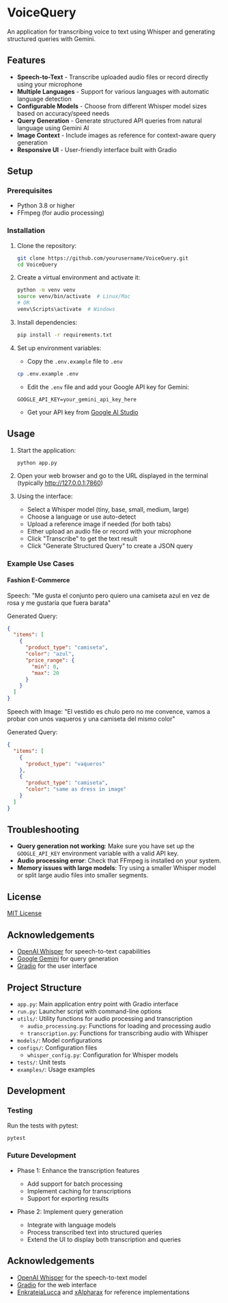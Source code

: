# VoiceQuery

An application for transcribing voice to text using Whisper and generating structured queries with Gemini.

## Features

- **Speech-to-Text** - Transcribe uploaded audio files or record directly using your microphone
- **Multiple Languages** - Support for various languages with automatic language detection
- **Configurable Models** - Choose from different Whisper model sizes based on accuracy/speed needs
- **Query Generation** - Generate structured API queries from natural language using Gemini AI
- **Image Context** - Include images as reference for context-aware query generation
- **Responsive UI** - User-friendly interface built with Gradio

## Setup

### Prerequisites

- Python 3.8 or higher
- FFmpeg (for audio processing)

### Installation

1. Clone the repository:
   ```bash
   git clone https://github.com/yourusername/VoiceQuery.git
   cd VoiceQuery
   ```

2. Create a virtual environment and activate it:
   ```bash
   python -m venv venv
   source venv/bin/activate  # Linux/Mac
   # OR
   venv\Scripts\activate  # Windows
   ```

3. Install dependencies:
   ```bash
   pip install -r requirements.txt
   ```

4. Set up environment variables:
   - Copy the `.env.example` file to `.env`
   ```bash
   cp .env.example .env
   ```
   - Edit the `.env` file and add your Google API key for Gemini:
   ```
   GOOGLE_API_KEY=your_gemini_api_key_here
   ```
   - Get your API key from [Google AI Studio](https://makersuite.google.com/app/apikey)

## Usage

1. Start the application:
   ```bash
   python app.py
   ```

2. Open your web browser and go to the URL displayed in the terminal (typically http://127.0.0.1:7860)

3. Using the interface:
   - Select a Whisper model (tiny, base, small, medium, large)
   - Choose a language or use auto-detect
   - Upload a reference image if needed (for both tabs)
   - Either upload an audio file or record with your microphone
   - Click "Transcribe" to get the text result
   - Click "Generate Structured Query" to create a JSON query

### Example Use Cases

#### Fashion E-Commerce

Speech: "Me gusta el conjunto pero quiero una camiseta azul en vez de rosa y me gustaría que fuera barata"

Generated Query:
```json
{
  "items": [
    {
      "product_type": "camiseta",
      "color": "azul",
      "price_range": {
        "min": 0,
        "max": 20
      }
    }
  ]
}
```

Speech with Image: "El vestido es chulo pero no me convence, vamos a probar con unos vaqueros y una camiseta del mismo color"

Generated Query:
```json
{
  "items": [
    {
      "product_type": "vaqueros"
    },
    {
      "product_type": "camiseta",
      "color": "same as dress in image"
    }
  ]
}
```

## Troubleshooting

- **Query generation not working**: Make sure you have set up the `GOOGLE_API_KEY` environment variable with a valid API key.
- **Audio processing error**: Check that FFmpeg is installed on your system.
- **Memory issues with large models**: Try using a smaller Whisper model or split large audio files into smaller segments.

## License

[MIT License](LICENSE)

## Acknowledgements

- [OpenAI Whisper](https://github.com/openai/whisper) for speech-to-text capabilities
- [Google Gemini](https://ai.google.dev/docs/gemini_api_overview) for query generation
- [Gradio](https://www.gradio.app/) for the user interface

## Project Structure

- `app.py`: Main application entry point with Gradio interface
- `run.py`: Launcher script with command-line options
- `utils/`: Utility functions for audio processing and transcription
  - `audio_processing.py`: Functions for loading and processing audio
  - `transcription.py`: Functions for transcribing audio with Whisper
- `models/`: Model configurations
- `configs/`: Configuration files
  - `whisper_config.py`: Configuration for Whisper models
- `tests/`: Unit tests
- `examples/`: Usage examples

## Development

### Testing

Run the tests with pytest:

```bash
pytest
```

### Future Development

- Phase 1: Enhance the transcription features
  - Add support for batch processing
  - Implement caching for transcriptions
  - Support for exporting results

- Phase 2: Implement query generation
  - Integrate with language models
  - Process transcribed text into structured queries
  - Extend the UI to display both transcription and queries

## Acknowledgements

- [OpenAI Whisper](https://github.com/openai/whisper) for the speech-to-text model
- [Gradio](https://www.gradio.app/) for the web interface
- [EnkrateiaLucca](https://github.com/EnkrateiaLucca/audio_transcription_app_version_2) and [xAlpharax](https://github.com/xAlpharax/whisper-stt-gradio) for reference implementations 